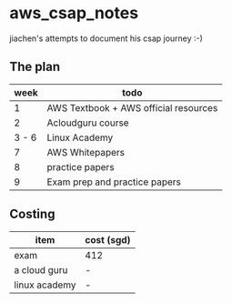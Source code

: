 # aws_csap_notes
jiachen's attempts to document his csap journey :-)

## The plan

week|todo
-|-
1|AWS Textbook + AWS official resources
2|Acloudguru course
3 - 6|Linux Academy
7|AWS Whitepapers
8|practice papers
9|Exam prep and practice papers

## Costing 

item|cost (sgd)
-|-
exam|412
a cloud guru|-
linux academy|-